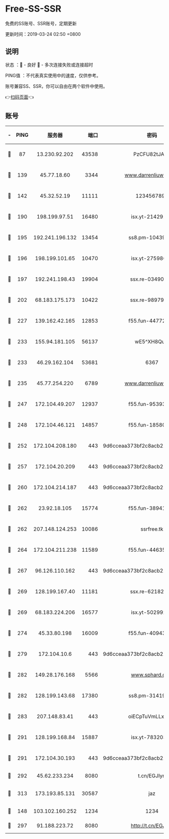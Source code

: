# Free-SS-SSR

免费的SS账号、SSR账号，定期更新

更新时间：2019-03-24 02:50 +0800

## 说明

状态     ：🙂 - 良好 🙁 - 多次连接失败或连接超时

PING值   ：不代表真实使用中的速度，仅供参考。

账号兼容SS、SSR，你可以自由在两个软件中使用。

👉[扫码页面](https://liesauer.github.io/Free-SS-SSR/)👈

## 账号

|-|PING|服务器|端口|密码|加密方式|区域|
|:----:|:----:|:-----:|-----:|:----:|:----:|:----:|
|🙂|87|13.230.92.202|43538|PzCFU82tJAdZ|aes-256-cfb|JP|
|🙂|139|45.77.18.60|3344|www.darrenliuwei.com|aes-256-cfb|JP|
|🙂|142|45.32.52.19|11111|1234567890|aes-256-cfb|JP|
|🙂|190|198.199.97.51|16480|isx.yt-21429161|aes-256-cfb|US|
|🙂|195|192.241.196.132|13454|ss8.pm-10439574|aes-256-cfb|US|
|🙂|196|198.199.101.65|10470|isx.yt-27598689|aes-256-cfb|US|
|🙂|197|192.241.198.43|19904|ssx.re-03490817|aes-256-cfb|US|
|🙂|202|68.183.175.173|10422|ssx.re-98979654|aes-256-cfb|US|
|🙂|227|139.162.42.165|12853|f55.fun-44772761|aes-256-cfb|SG|
|🙂|233|155.94.181.105|56137|wE5^XH8Quw|aes-256-cfb|US|
|🙂|233|46.29.162.104|53681|6367|aes-128-ctr|RU|
|🙂|235|45.77.254.220|6789|www.darrenliuwei.com|aes-256-cfb|SG|
|🙂|247|172.104.49.207|12937|f55.fun-95393089|aes-256-cfb|SG|
|🙂|248|172.104.46.121|14857|f55.fun-18580153|aes-256-cfb|SG|
|🙂|252|172.104.208.180|443|9d6cceaa373bf2c8acb22e60b6a58be6|aes-256-cfb|US|
|🙂|257|172.104.20.209|443|9d6cceaa373bf2c8acb22e60b6a58be6|aes-256-cfb|US|
|🙂|260|172.104.214.187|443|9d6cceaa373bf2c8acb22e60b6a58be6|aes-256-cfb|US|
|🙂|262|23.92.18.105|15774|f55.fun-38941724|aes-256-cfb|US|
|🙂|262|207.148.124.253|10086|ssrfree.tk|aes-256-cfb|SG|
|🙂|264|172.104.211.238|11589|f55.fun-44635800|aes-256-cfb|US|
|🙂|267|96.126.110.162|443|9d6cceaa373bf2c8acb22e60b6a58be6|aes-256-cfb|US|
|🙂|269|128.199.167.40|11181|ssx.re-62182209|aes-256-cfb|SG|
|🙂|269|68.183.224.206|16577|isx.yt-50299273|aes-256-cfb|SG|
|🙂|274|45.33.80.198|16009|f55.fun-40943567|aes-256-cfb|US|
|🙂|279|172.104.10.6|443|9d6cceaa373bf2c8acb22e60b6a58be6|aes-256-cfb|US|
|🙂|282|149.28.176.168|5566|www.sphard.com|aes-256-cfb|AU|
|🙂|282|128.199.143.68|17380|ss8.pm-31419663|aes-256-cfb|SG|
|🙂|283|207.148.83.41|443|oiECpTuVmLLxk4Ts|aes-256-cfb|AU|
|🙂|291|128.199.168.84|15887|isx.yt-78320366|aes-256-cfb|SG|
|🙂|291|172.104.30.193|443|9d6cceaa373bf2c8acb22e60b6a58be6|aes-256-cfb|US|
|🙂|292|45.62.233.234|8080|t.cn/EGJIyrl|rc4-md5|CA|
|🙂|313|173.193.85.131|30587|jaz|aes-256-cfb|US|
|🙂|148|103.102.160.252|1234|1234|rc4-md5|JP|
|🙂|297|91.188.223.72|8080|http://t.cn/EGJIyrl|rc4-md5|RU|
